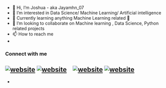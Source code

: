 - 👋 Hi, I’m Joshua - aka Jayamhn_07
- 👀 I’m interested in Data Science/ Machine Learning/ Artificial intelligence
- 🌱 Currently learning anything Machine Learning  related 🤣
- 💞️ I’m looking to collaborate on Machine learning , Data Science, Python related projects
- 📫 How to reach me 
- 
### Connect with me
[![website](./img/twitter-light.svg)](https://twitter.com/Jaymahn_07#gh-light-mode-only)
[![website](./img/twitter-dark.svg)](https://twitter.com/Jaymahn_07#gh-dark-mode-only)
&nbsp;&nbsp;
[![website](./img/linkedin-light.svg)](https://linkedin.com/in/joshua-pereira-25b516237#gh-light-mode-only)
[![website](./img/linkedin-dark.svg)](https://linkedin.com/in/joshua-pereira-25b516237#gh-dark-mode-only)
&nbsp;&nbsp;
- 
- 

<!---
Jaymahn07/Jaymahn07 is a ✨ special ✨ repository because its `README.md` (this file) appears on your GitHub profile.
You can click the Preview link to take a look at your changes.
--->
